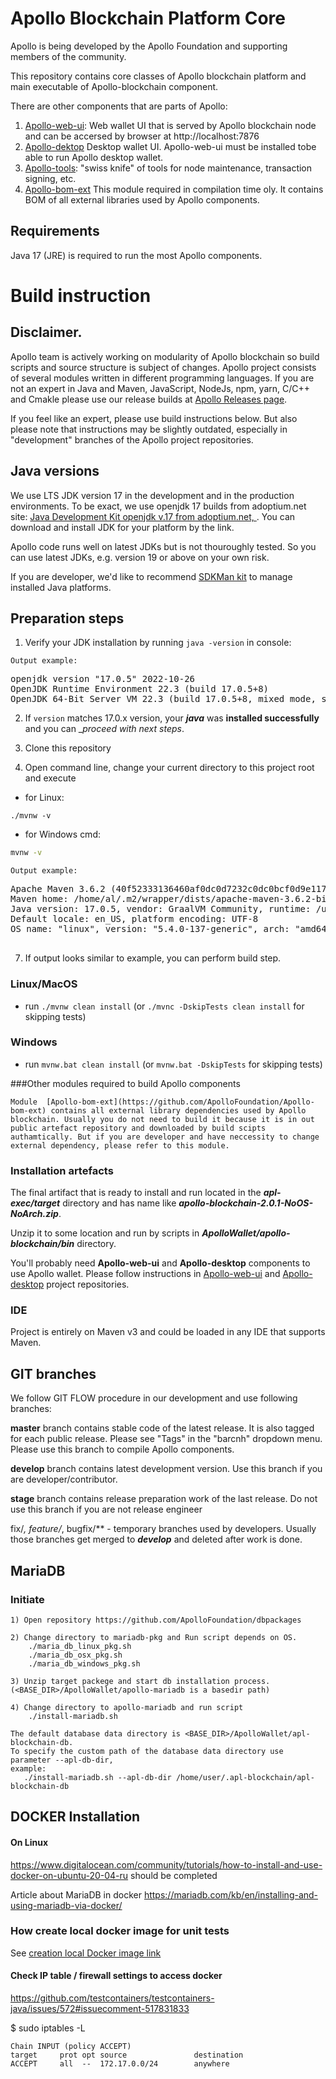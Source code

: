 
# Apollo Blockchain Platform  Core

Apollo is being developed by the Apollo Foundation and supporting members of the community.

This repository contains core classes of Apollo blockchain platform and main executable of Apollo-blockchain component.


There are other components that are parts of Apollo:

1. [Apollo-web-ui](https://github.com/ApolloFoundation/Apollo-web-ui): Web wallet UI that is served by Apollo blockchain node and can be accersed by browser at http://localhost:7876
2. [Apollo-dektop](https://github.com/ApolloFoundation/Apollo-desktop) Desktop wallet UI. Apollo-web-ui must be installed tobe able to run Apollo desktop wallet.
3. [Apollo-tools](https://github.com/ApolloFoundation/Apollo-tools): "swiss knife" of tools for node maintenance, transaction signing, etc.
4. [Apollo-bom-ext](https://github.com/ApolloFoundation/Apollo-bom-ext) This module required in compilation time oly. It contains BOM of all external libraries used by Apollo components. 


## Requirements

Java 17 (JRE) is required to run the most Apollo components.


# Build instruction 

## Disclaimer.

Apollo team is actively working on modularity of Apollo blockchain so build scripts and source structure is subject of changes. Apollo project consists of several modules written in different programming languages. If you are not an expert in Java and Maven, JavaScript, NodeJs, npm, yarn, C/C++ and Cmakle please use our release builds at [Apollo Releases page](https://github.com/ApolloFoundation/Apollo/releases).

If you feel like an expert, please use build instructions below. But also please note that instructions may be slightly outdated, especially in "development" branches of the Apollo project repositories.

## Java versions

We use LTS JDK version 17 in the development and in the production environments. To be exact, we use openjdk 17 builds from adoptium.net site: [Java Development Kit openjdk v.17 from adoptium.net, ](https://adoptium.net/temurin/releases/). You can download and install JDK for your platform by the link. 

Apollo code runs well on latest JDKs but is not thouroughly tested. So you can use latest JDKs, e.g. version 19 or above on your own risk.

If you are developer, we'd like to recommend [SDKMan kit](https://sdkman.io/) to manage installed Java platforms.  

## Preparation steps ##

   1. Verify your JDK installation by running `java -version` in console:
   
    Output example: 
<pre>
openjdk version "17.0.5" 2022-10-26
OpenJDK Runtime Environment 22.3 (build 17.0.5+8)
OpenJDK 64-Bit Server VM 22.3 (build 17.0.5+8, mixed mode, sharing)
</pre>

   2. If `version` matches 17.0.x version, your ___java___ was __installed successfully__ and you can __proceed with next steps_. 

   3. Clone this repository	

   
   4. Open command line, change your current directory to this project root and execute
   
- for Linux:
```shell script
./mvnw -v
```
- for Windows cmd:
```cmd
mvnw -v
```
     
    Output example:
<pre>
Apache Maven 3.6.2 (40f52333136460af0dc0d7232c0dc0bcf0d9e117; 2019-08-27T18:06:16+03:00)
Maven home: /home/al/.m2/wrapper/dists/apache-maven-3.6.2-bin/795eh28tki48bv3l67maojf0ra/apache-maven-3.6.2
Java version: 17.0.5, vendor: GraalVM Community, runtime: /usr/lib/jvm/22.3.r17-grl
Default locale: en_US, platform encoding: UTF-8
OS name: "linux", version: "5.4.0-137-generic", arch: "amd64", family: "unix"

</pre>
   7. If output looks similar to example, you can perform build step.

### Linux/MacOS
   * run `./mvnw clean install` (or `./mvnc -DskipTests clean install` for skipping tests)

### Windows
   * run `mvnw.bat clean install` (or `mvnw.bat -DskipTests` for skipping tests)  

###Other modules required to build Apollo components

    Module  [Apollo-bom-ext](https://github.com/ApolloFoundation/Apollo-bom-ext) contains all external library dependencies used by Apollo blockchain. Usually you do not need to build it because it is in out public artefact repository and downloaded by build scipts authamtically. But if you are developer and have neccessity to change external dependency, please refer to this module.
    
### Installation artefacts

The final artifact that is ready to install and run located in the ___apl-exec/target___ directory and has name like  ___apollo-blockchain-2.0.1-NoOS-NoArch.zip___.

Unzip it to some location and run by scripts in ___ApolloWallet/apollo-blockchain/bin___ directory.

You'll probably need __Apollo-web-ui__ and __Apollo-desktop__ components to use Apollo wallet.
Please follow instructions in [Apollo-web-ui](https://github.com/ApolloFoundation/Apollo-web-ui) and [Apollo-desktop](https://github.com/ApolloFoundation/Apollo-desktop) project repositories.

### IDE

Project is entirely on Maven v3 and could be loaded in any IDE that supports Maven.

## GIT branches

We follow GIT FLOW procedure in our development and use following branches:

__master__ branch contains stable code of the latest release. It is also tagged for each public release. Please see "Tags" in the "barcnh" dropdown menu. Please use this branch to compile Apollo components.

__develop__ branch contains latest development version. Use this branch if you are developer/contributor.

__stage__ branch contains release preparation work of the last release. Do not use this branch if you are not release
engineer

fix/*, feature/*, bugfix/** - temporary branches used by developers. Usually those branches get merged to ___develop___
and deleted after work is done.

## MariaDB

### Initiate

    1) Open repository https://github.com/ApolloFoundation/dbpackages
    
    2) Change directory to mariadb-pkg and Run script depends on OS. 
        ./maria_db_linux_pkg.sh
        ./maria_db_osx_pkg.sh
        ./maria_db_windows_pkg.sh
        
    3) Unzip target packege and start db installation process. (<BASE_DIR>/ApolloWallet/apollo-mariadb is a basedir path)
    
    4) Change directory to apollo-mariadb and run script 
        ./install-mariadb.sh

    The default database data directory is <BASE_DIR>/ApolloWallet/apl-blockchain-db. 
    To specify the custom path of the database data directory use parameter --apl-db-dir, 
    example: 
       ./install-mariadb.sh --apl-db-dir /home/user/.apl-blockchain/apl-blockchain-db

## DOCKER Installation

#### On Linux
https://www.digitalocean.com/community/tutorials/how-to-install-and-use-docker-on-ubuntu-20-04-ru
should be completed

Article about MariaDB in docker
https://mariadb.com/kb/en/installing-and-using-mariadb-via-docker/

### How create local docker image for unit tests
See [creation local Docker image link](/unit-test-Docker-Image/README.md)

#### Check IP table / firewall settings to access docker
https://github.com/testcontainers/testcontainers-java/issues/572#issuecomment-517831833

$ sudo iptables -L
```
Chain INPUT (policy ACCEPT)
target     prot opt source               destination         
ACCEPT     all  --  172.17.0.0/24        anywhere
```            
    